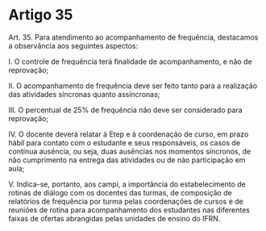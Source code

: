 # Artigo 35

Art. 35. Para atendimento ao acompanhamento de frequência, destacamos a observância aos seguintes aspectos:

I. O controle de frequência terá finalidade de acompanhamento, e não de reprovação;

II. O acompanhamento de frequência deve ser feito tanto para a realização das atividades síncronas quanto
assíncronas;

III. O percentual de 25% de frequência não deve ser considerado para reprovação;

IV. O docente deverá relatar à Etep e à coordenação de curso, em prazo hábil para contato com o estudante e seus
responsáveis, os casos de contínua ausência, ou seja, duas ausências nos momentos síncronos, de não cumprimento
na entrega das atividades ou de não participação em aula;

V. Indica-se, portanto, aos campi, a importância do estabelecimento de rotinas de diálogo com os docentes das
turmas, de composição de relatórios de frequência por turma pelas coordenações de cursos e de reuniões de rotina
para acompanhamento dos estudantes nas diferentes faixas de ofertas abrangidas pelas unidades de ensino do IFRN.
